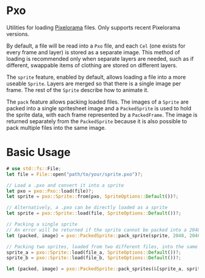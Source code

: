 # Pxo

Utilities for loading [Pixelorama](https://github.com/Orama-Interactive/Pixelorama) files. Only supports recent
Pixelorama versions.

By default, a file will be read into a `Pxo` file, and each `Cel` (one exists for every frame and layer)
is stored as a separate image. This method of loading is recommended only when separate layers are needed,
such as if different, swappable items of clothing are stored on different layers.

The `sprite` feature, enabled by default, allows loading a file into a more useable `Sprite`. Layers are
merged so that there is a single image per frame. The rest of the `Sprite` describe how to animate it.

The `pack` feature allows packing loaded files. The images of a `Sprite` are packed into a single spritesheet
image and a `PackedSprite` is used to hold the sprite data, with each frame represented by a `PackedFrame`. The
image is returned separately from the `PackedSprite` because it is also possible to pack multiple files into the
same image.

# Basic Usage

```rust
# use std::fs::File;
let file = File::open("path/to/your/sprite.pxo")?;

// Load a .pxo and convert it into a sprite
let pxo = pxo::Pxo::load(file)?;
let sprite = pxo::Sprite::from(pxo, SpriteOptions::Default())?;

// Alternatively, a .pxo can be directly loaded as a sprite
let sprite = pxo::Sprite::load(file, SpriteOptions::Default())?;

// Packing a single sprite
// An error will be returned if the sprite cannot be packed into a 2048x2048 image
let (packed, image) = pxo::PackedSprite::pack_sprite(sprite, 2048, 2048)?;

// Packing two sprites, loaded from two different files, into the same image
sprite_a = pxo::Sprite::load(file_a, SpriteOptions::Default())?;
sprite_b = pxo::Sprite::load(file_b, SpriteOptions::Default())?;

let (packed, image) = pxo::PackedSprite::pack_sprites(&[sprite_a, sprite_b], 2048, 2048)?;
```
